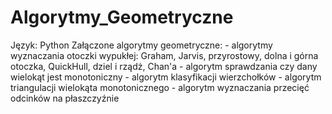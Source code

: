 # Algorytmy_Geometryczne
  Język: Python
    Załączone algorytmy geometryczne:
    - algorytmy wyznaczania otoczki wypukłej: Graham, Jarvis, przyrostowy, dolna i górna otoczka, QuickHull, dziel i rządż, Chan'a
    - algorytm sprawdzania czy dany wielokąt jest monotoniczny
    - algorytm klasyfikacji wierzchołków
    - algorytm triangulacji wielokąta monotonicznego
    - algorytm wyznaczania przecięć odcinków na płaszczyźnie
